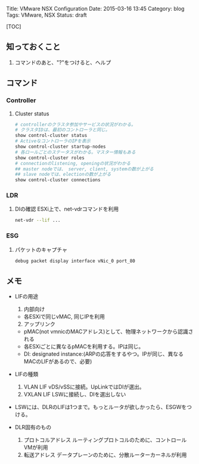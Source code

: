 Title: VMware NSX Configuration
Date: 2015-03-16 13:45
Category: blog
Tags: VMware, NSX
Status: draft

[TOC]

## 知っておくこと
1. コマンドのあと、"?"をつけると、ヘルプ

## コマンド
### Controller
1. Cluster status

      ```sh
      # controllerのクラスタ参加やサービスの状況がわかる。
      # クラスタIDは、最初のコントローラと同じ。
      show control-cluster status
      # ActiveなコントローラのIPを表示
      show control-cluster startup-nodes
      # 各ロールごとのステータスがわかる。マスター情報もある
      show control-cluster roles
      # connectionのlistening, openingの状況がわかる
      ## master nodeでは、 server, client, systemの数が上がる
      ## slave nodeでは、electionの数が上がる
      show control-cluster connections
      ```

### LDR
1. DIの確認
  ESXi上で、net-vdrコマンドを利用

    ```sh
    net-vdr --lif ...
    ```

### ESG
1. パケットのキャプチャ

    ```sh
    debug packet display interface vNic_0 port_80
    ```

## メモ
- LIFの用途
  1. 内部向け
    - 各ESXiで同じvMAC, 同じIPを利用
  2. アップリンク
    - pMAC(not vmnicのMACアドレス)として、物理ネットワークから認識される
    - 各ESXiごとに異なるpMACを利用する。IPは同じ。
    - DI: designated instance:(ARPの応答をするやつ。IPが同じ、異なるMACのLIFがあるので、必要)
- LIFの種類
  1. VLAN LIF
    vDS/vSSに接続。UpLinkではDIが選出。
  2. VXLAN LIF
    LSWに接続し、DIを選出しない
- LSWには、DLRのLIFは1つまで。もっとルータが欲しかったら、ESGWをつける。
  

- DLR固有のもの
  1. プロトコルアドレス
    ルーティングプロトコルのために、コントロールVMが利用
  2. 転送アドレス
    データプレーンのために、分散ルーターカーネルが利用
